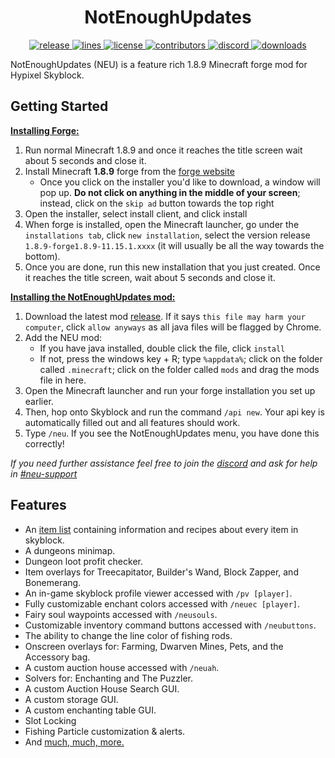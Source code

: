 <!-- markdownlint-disable-file MD033 -->
<h1 align="center"> NotEnoughUpdates </h1>

<p align="center">
    <!-- release -->
    <a href="https://github.com/Moulberry/NotEnoughUpdates-REPO/releases/latest" target="_blank">
        <img src="https://img.shields.io/github/v/release/Moulberry/NotEnoughUpdates-REPO?color=informational&include_prereleases&label=release&logo=github&logoColor=white" alt="release">
    </a>
    <!-- downloads -->
    <!-- <a href="https://github.com/Moulberry/NotEnoughUpdates/releases" target="_blank">
        <img src="https://img.shields.io/github/downloads/Moulberry/NotEnoughUpdates/total?logo=GitHub&color=informational" alt="downloads">
    </a> -->
    <!-- lines -->
    <a href="https://github.com/Moulberry/NotEnoughUpdates/graphs/code-frequency" target="_blank">
        <img src="https://img.shields.io/tokei/lines/github/Moulberry/NotEnoughUpdates?label=lines&color=informational&logo=GitHub" alt="lines">
    </a>
    <!-- license -->
    <a href="https://github.com/Moulberry/NotEnoughUpdates/blob/master/LICENSE" target="_blank">
        <img src="https://img.shields.io/badge/license-CC%20BY--NC%203.0-informational" alt="license">
    </a>
    <!-- contributors -->
    <a href="https://github.com/Moulberry/NotEnoughUpdates/graphs/contributors" target="_blank">
        <img src="https://img.shields.io/github/contributors/Moulberry/NotEnoughUpdates?color=informational&logo=GitHub" alt="contributors">
    </a>
    <!-- discord -->
    <a href="https://discord.gg/moulberry" target="_blank">
        <img src="https://img.shields.io/discord/516977525906341928?label=discord&color=informational&logo=Discord&logoColor=FFFFFF" alt="discord">
    </a>
    <!-- downloads -->
    <a href="https://github.com/Moulberry/NotEnoughUpdates/releases" target="_blank">
        <img src="https://img.shields.io/github/downloads/Moulberry/NotEnoughUpdates/total?label=downloads&color=informational&logo=GitHub" alt="downloads">
    </a>
</p>

NotEnoughUpdates (NEU) is a feature rich 1.8.9 Minecraft forge mod for Hypixel Skyblock.

## Getting Started

<u>**Installing Forge:**</u>

1. Run normal Minecraft 1.8.9 and once it reaches the title screen wait about 5 seconds and close it.
2. Install Minecraft **1.8.9** forge from the [forge website](http://files.minecraftforge.net/maven/net/minecraftforge/forge/index_1.8.9.html)
   - Once you click on the installer you'd like to download, a window will pop up. **Do not click on anything in the middle of your screen**; instead, click on the `skip ad` button towards the top right
3. Open the installer, select install client, and click install
4. When forge is installed, open the Minecraft launcher, go under the `installations tab`, click `new installation`, select the version release `1.8.9-forge1.8.9-11.15.1.xxxx` (it will usually be all the way towards the bottom).
5. Once you are done, run this new installation that you just created. Once it reaches the title screen, wait about 5 seconds and close it.

<u>**Installing the NotEnoughUpdates mod:**</u>

1. Download the latest mod [release](https://github.com/Moulberry/NotEnoughUpdates/releases). If it says `this file may harm your computer`, click `allow anyways` as all java files will be flagged by Chrome.
2. Add the NEU mod:
   - If you have java installed, double click the file, click `install`
   - If not, press the windows key + R; type `%appdata%`; click on the folder called `.minecraft`; click on the folder called `mods` and drag the mods file in here.
3. Open the Minecraft launcher and run your forge installation you set up earlier.
4. Then, hop onto Skyblock and run the command `/api new`. Your api key is automatically filled out and all features should work.
5. Type `/neu`. If you see the NotEnoughUpdates menu, you have done this correctly!

*If you need further assistance feel free to join the [discord](https://discord.gg/moulberry) and ask for help in [#neu-support](discord://discord.com/channels/516977525906341928/714332750156660756)*

## Features

- An [item list](https://github.com/Moulberry/NotEnoughUpdates-REPO) containing information and recipes about every item in skyblock.
- A dungeons minimap.
- Dungeon loot profit checker.
- Item overlays for Treecapitator, Builder's Wand, Block Zapper, and Bonemerang.
- An in-game skyblock profile viewer accessed with `/pv [player]`.
- Fully customizable enchant colors accessed with `/neuec [player]`.
- Fairy soul waypoints accessed with `/neusouls`.
- Customizable inventory command buttons accessed with `/neubuttons`.
- The ability to change the line color of fishing rods.
- Onscreen overlays for: Farming, Dwarven Mines, Pets, and the Accessory bag.
- A custom auction house accessed with `/neuah`.
- Solvers for: Enchanting and The Puzzler.
- A custom Auction House Search GUI.
- A custom storage GUI.
- A custom enchanting table GUI.
- Slot Locking
- Fishing Particle customization & alerts.
- And [much, much, more.](https://gist.github.com/jani270/d33e249d40b0333b87ba5c5e70fca398)
